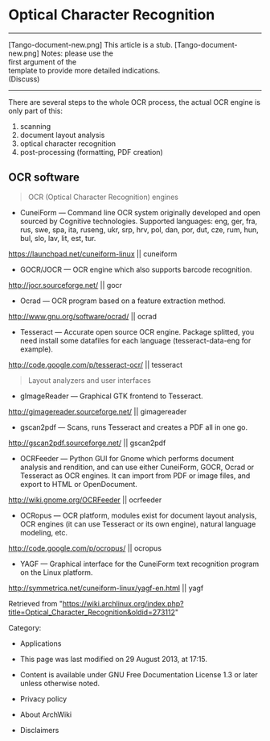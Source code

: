 Optical Character Recognition
=============================

  ------------------------ ------------------------ ------------------------
  [Tango-document-new.png] This article is a stub.  [Tango-document-new.png]
                           Notes: please use the    
                           first argument of the    
                           template to provide more 
                           detailed indications.    
                           (Discuss)                
  ------------------------ ------------------------ ------------------------

There are several steps to the whole OCR process, the actual OCR engine
is only part of this:

1.  scanning
2.  document layout analysis
3.  optical character recognition
4.  post-processing (formatting, PDF creation)

OCR software
------------

> OCR (Optical Character Recognition) engines

-   CuneiForm — Command line OCR system originally developed and open
    sourced by Cognitive technologies. Supported languages: eng, ger,
    fra, rus, swe, spa, ita, ruseng, ukr, srp, hrv, pol, dan, por, dut,
    cze, rum, hun, bul, slo, lav, lit, est, tur.

https://launchpad.net/cuneiform-linux || cuneiform

-   GOCR/JOCR — OCR engine which also supports barcode recognition.

http://jocr.sourceforge.net/ || gocr

-   Ocrad — OCR program based on a feature extraction method.

http://www.gnu.org/software/ocrad/ || ocrad

-   Tesseract — Accurate open source OCR engine. Package splitted, you
    need install some datafiles for each language (tesseract-data-eng
    for example).

http://code.google.com/p/tesseract-ocr/ || tesseract

> Layout analyzers and user interfaces

-   gImageReader — Graphical GTK frontend to Tesseract.

http://gimagereader.sourceforge.net/ || gimagereader

-   gscan2pdf — Scans, runs Tesseract and creates a PDF all in one go.

http://gscan2pdf.sourceforge.net/ || gscan2pdf

-   OCRFeeder — Python GUI for Gnome which performs document analysis
    and rendition, and can use either CuneiForm, GOCR, Ocrad or
    Tesseract as OCR engines. It can import from PDF or image files, and
    export to HTML or OpenDocument.

http://wiki.gnome.org/OCRFeeder || ocrfeeder

-   OCRopus — OCR platform, modules exist for document layout analysis,
    OCR engines (it can use Tesseract or its own engine), natural
    language modeling, etc.

http://code.google.com/p/ocropus/ || ocropus

-   YAGF — Graphical interface for the CuneiForm text recognition
    program on the Linux platform.

http://symmetrica.net/cuneiform-linux/yagf-en.html || yagf

Retrieved from
"https://wiki.archlinux.org/index.php?title=Optical_Character_Recognition&oldid=273112"

Category:

-   Applications

-   This page was last modified on 29 August 2013, at 17:15.
-   Content is available under GNU Free Documentation License 1.3 or
    later unless otherwise noted.
-   Privacy policy
-   About ArchWiki
-   Disclaimers
